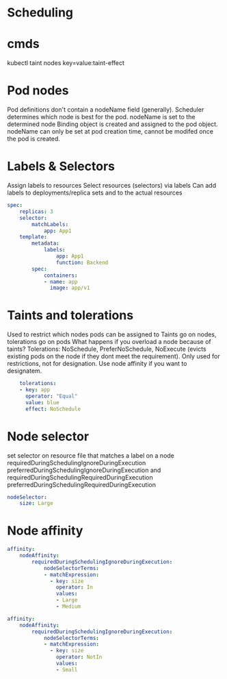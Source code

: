 # Scheduling

# cmds

kubectl taint nodes <node-name> key=value:taint-effect

# Pod nodes

Pod definitions don't contain a nodeName field (generally).
Scheduler determines which node is best for the pod. nodeName is set to the determined node
Binding object is created and assigned to the pod object. nodeName can only be set at pod creation time, cannot be modifed once the pod is created.

# Labels & Selectors

Assign labels to resources
Select resources (selectors) via labels
Can add labels to deployments/replica sets and to the actual resources

```yaml
spec:
    replicas: 3
    selector:
        matchLabels:
            app: App1
    template:
        metadata:
            labels:
                app: App1
                function: Backend
        spec:
            containers:
            - name: app
              image: app/v1 
```

# Taints and tolerations

Used to restrict which nodes pods can be assigned to
Taints go on nodes, tolerations go on pods
What happens if you overload a node because of taints?
Tolerations: NoSchedule, PreferNoSchedule, NoExecute (evicts existing pods on the node if they dont meet the requirement).
Only used for restrictions, not for designation. Use node affinity if you want to designatem.

```yaml
    tolerations: 
    - key: app
      operator: "Equal"
      value: blue
      effect: NoSchedule
```

# Node selector

set selector on resource file that matches a label on a node
requiredDuringSchedulingIgnoreDuringExecution
preferredDuringSchedulingIgnoreDuringExecution
and
requiredDuringSchedulingRequiredDuringExecution
preferredDuringSchedulingRequiredDuringExecution

```yaml
nodeSelector:
    size: Large
```

# Node affinity

```yaml
affinity:
    nodeAffinity:
        requiredDuringSchedulingIgnoreDuringExecution:
            nodeSelectorTerms:
            - matchExpression:
              - key: size
                operator: In
                values:
                - Large
                - Medium
```

```yaml
affinity:
    nodeAffinity:
        requiredDuringSchedulingIgnoreDuringExecution:
            nodeSelectorTerms:
            - matchExpression:
              - key: size
                operator: NotIn
                values:
                - Small
```

